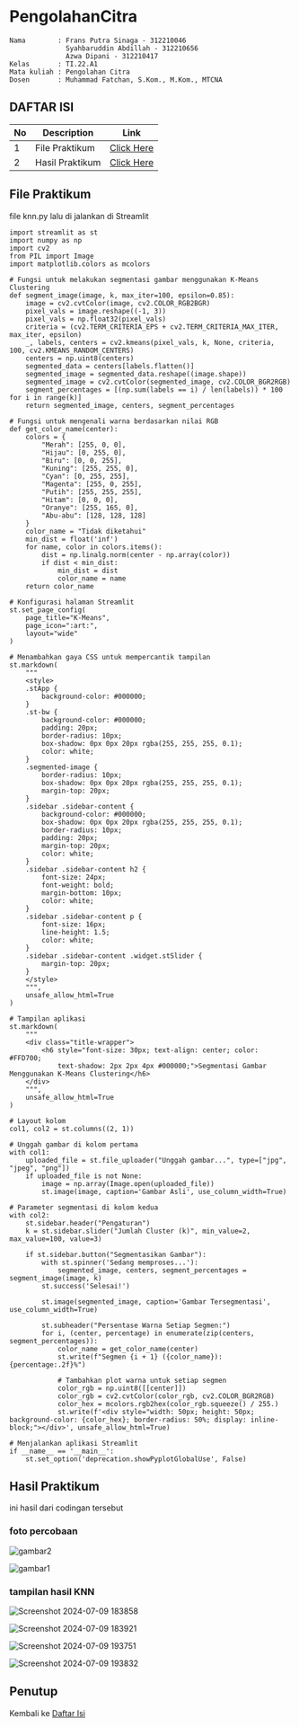 # PengolahanCitra

```
Nama        : Frans Putra Sinaga - 312210046
              Syahbaruddin Abdillah - 312210656
              Azwa Dipani - 312210417
Kelas       : TI.22.A1
Mata kuliah : Pengolahan Citra
Dosen       : Muhammad Fatchan, S.Kom., M.Kom., MTCNA
```

## DAFTAR ISI
| No | Description | Link |
|-----|------|-----|
|1|File Praktikum|[Click Here](#file-praktikum)|
|2|Hasil Praktikum|[Click Here](#hasil-praktikum)|

## File Praktikum
file knn.py lalu di jalankan di Streamlit <br>
```
import streamlit as st
import numpy as np
import cv2
from PIL import Image
import matplotlib.colors as mcolors

# Fungsi untuk melakukan segmentasi gambar menggunakan K-Means Clustering
def segment_image(image, k, max_iter=100, epsilon=0.85):
    image = cv2.cvtColor(image, cv2.COLOR_RGB2BGR)
    pixel_vals = image.reshape((-1, 3))
    pixel_vals = np.float32(pixel_vals)
    criteria = (cv2.TERM_CRITERIA_EPS + cv2.TERM_CRITERIA_MAX_ITER, max_iter, epsilon)
    _, labels, centers = cv2.kmeans(pixel_vals, k, None, criteria, 100, cv2.KMEANS_RANDOM_CENTERS)
    centers = np.uint8(centers)
    segmented_data = centers[labels.flatten()]
    segmented_image = segmented_data.reshape((image.shape))
    segmented_image = cv2.cvtColor(segmented_image, cv2.COLOR_BGR2RGB)
    segment_percentages = [(np.sum(labels == i) / len(labels)) * 100 for i in range(k)]
    return segmented_image, centers, segment_percentages

# Fungsi untuk mengenali warna berdasarkan nilai RGB
def get_color_name(center):
    colors = {
        "Merah": [255, 0, 0],
        "Hijau": [0, 255, 0],
        "Biru": [0, 0, 255],
        "Kuning": [255, 255, 0],
        "Cyan": [0, 255, 255],
        "Magenta": [255, 0, 255],
        "Putih": [255, 255, 255],
        "Hitam": [0, 0, 0],
        "Oranye": [255, 165, 0],
        "Abu-abu": [128, 128, 128]
    }
    color_name = "Tidak diketahui"
    min_dist = float('inf')
    for name, color in colors.items():
        dist = np.linalg.norm(center - np.array(color))
        if dist < min_dist:
            min_dist = dist
            color_name = name
    return color_name

# Konfigurasi halaman Streamlit
st.set_page_config(
    page_title="K-Means",
    page_icon=":art:",
    layout="wide"
)

# Menambahkan gaya CSS untuk mempercantik tampilan
st.markdown(
    """
    <style>
    .stApp {
        background-color: #000000;
    }
    .st-bw {
        background-color: #000000;
        padding: 20px;
        border-radius: 10px;
        box-shadow: 0px 0px 20px rgba(255, 255, 255, 0.1);
        color: white;
    }
    .segmented-image {
        border-radius: 10px;
        box-shadow: 0px 0px 20px rgba(255, 255, 255, 0.1);
        margin-top: 20px;
    }
    .sidebar .sidebar-content {
        background-color: #000000;
        box-shadow: 0px 0px 20px rgba(255, 255, 255, 0.1);
        border-radius: 10px;
        padding: 20px;
        margin-top: 20px;
        color: white;
    }
    .sidebar .sidebar-content h2 {
        font-size: 24px;
        font-weight: bold;
        margin-bottom: 10px;
        color: white;
    }
    .sidebar .sidebar-content p {
        font-size: 16px;
        line-height: 1.5;
        color: white;
    }
    .sidebar .sidebar-content .widget.stSlider {
        margin-top: 20px;
    }
    </style>
    """,
    unsafe_allow_html=True
)

# Tampilan aplikasi
st.markdown(
    """
    <div class="title-wrapper">
        <h6 style="font-size: 30px; text-align: center; color: #FFD700;
            text-shadow: 2px 2px 4px #000000;">Segmentasi Gambar Menggunakan K-Means Clustering</h6>
    </div>
    """,
    unsafe_allow_html=True
)

# Layout kolom
col1, col2 = st.columns((2, 1))

# Unggah gambar di kolom pertama
with col1:
    uploaded_file = st.file_uploader("Unggah gambar...", type=["jpg", "jpeg", "png"])
    if uploaded_file is not None:
        image = np.array(Image.open(uploaded_file))
        st.image(image, caption='Gambar Asli', use_column_width=True)

# Parameter segmentasi di kolom kedua
with col2:
    st.sidebar.header("Pengaturan")
    k = st.sidebar.slider("Jumlah Cluster (k)", min_value=2, max_value=100, value=3)

    if st.sidebar.button("Segmentasikan Gambar"):
        with st.spinner('Sedang memproses...'):
            segmented_image, centers, segment_percentages = segment_image(image, k)
        st.success('Selesai!')

        st.image(segmented_image, caption='Gambar Tersegmentasi', use_column_width=True)

        st.subheader("Persentase Warna Setiap Segmen:")
        for i, (center, percentage) in enumerate(zip(centers, segment_percentages)):
            color_name = get_color_name(center)
            st.write(f"Segmen {i + 1} ({color_name}): {percentage:.2f}%")

            # Tambahkan plot warna untuk setiap segmen
            color_rgb = np.uint8([[center]])
            color_rgb = cv2.cvtColor(color_rgb, cv2.COLOR_BGR2RGB)
            color_hex = mcolors.rgb2hex(color_rgb.squeeze() / 255.)
            st.write(f'<div style="width: 50px; height: 50px; background-color: {color_hex}; border-radius: 50%; display: inline-block;"></div>', unsafe_allow_html=True)

# Menjalankan aplikasi Streamlit
if __name__ == '__main__':
    st.set_option('deprecation.showPyplotGlobalUse', False)
```

## Hasil Praktikum
ini hasil dari codingan tersebut
### foto percobaan 
![gambar2](https://github.com/namasayafrans/PengolahanCitra/assets/115770839/0df3e1bc-de9b-4f1b-8bb6-15c27c321779)

![gambar1](https://github.com/namasayafrans/PengolahanCitra/assets/115770839/c8de0a02-ef60-4919-8dec-140922b572c0)
### tampilan hasil KNN

![Screenshot 2024-07-09 183858](https://github.com/namasayafrans/PengolahanCitra/assets/115770839/7e75c39e-705f-4e4e-bd7d-a746ed8a058b)

![Screenshot 2024-07-09 183921](https://github.com/namasayafrans/PengolahanCitra/assets/115770839/88341af2-24cb-43af-bab7-827eef813fbb)

![Screenshot 2024-07-09 193751](https://github.com/namasayafrans/PengolahanCitra/assets/115770839/bb665b88-92bc-4e78-a09c-d1ad018a8a9b)

![Screenshot 2024-07-09 193832](https://github.com/namasayafrans/PengolahanCitra/assets/115770839/587b79d3-4896-48ee-9bf3-8f93d98e7758)

## Penutup 
Kembali ke [Daftar Isi](#daftar-isi)
